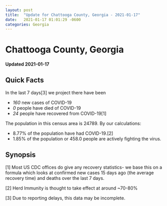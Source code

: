 ```yaml
---
layout: post
title:  "Update for Chattooga County, Georgia - 2021-01-17"
date:   2021-01-17 01:01:29 -0600
categories: Georgia
---
```


# Chattooga County, Georgia
#### Updated 2021-01-17

## Quick Facts

In the last 7 days[3] we project there have been
- *160* new cases of COVID-19
- *0* people have died of COVID-19
- *24* people have recovered from COVID-19[1]

The population in this census area is 24789. By our calculations:
- 8.77% of the population have had COVID-19.[2]
- 1.85% of the population or 458.0 people are actively fighting the virus.

## Synopsis




[1] Most US CDC offices do give any recovery statistics- we base this on a formula which looks at confirmed new cases
15 days ago (the average recovery time) and deaths over the last 7 days.

[2] Herd Immunity is thought to take effect at around ~70-80%

[3] Due to reporting delays, this data may be incomplete.
 
    